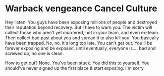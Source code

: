 # Warback vengeance Cancel Culture

Hey listen. You guys have been exposing millions of people and destroyed their reputation beyond recovery. But I have to warn you. The victim will collect those who aren't yet murdered, not in your team, and even ex-team. Then collect bad past about you and spread it to also kill you. You basically have been trapped. No, no, it's long too late. You can't get out. You'll be forever exposing and be exposed, until eventually, everyone is.... bad and screwed up, no one is clean.

How to get out? None. You've been stuck. You did this to yourself. You should've never signed up the first place & start exposing. I'm sorry.